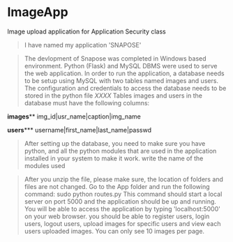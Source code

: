 # ImageApp
Image upload application for Application Security class

>I have named my application 'SNAPOSE'

>The devlopment of Snapose was completed in Windows based environment. Python (Flask) and MySQL DBMS were used to serve the web application.
>In order to run the application, a database needs to be setup using MySQL with two tables named images and users. The configuration and credentials to access the database needs to be stored in the python file _XXXX_
>Tables images and users in the database must have the following columns:

************images**************
img_id|usr_name|caption|img_name

**************users*****************
username|first_name|last_name|passwd

>After setting up the database, you need to make sure you have python, and all the python modules that are used in the application installed in your system to make it work.
>write the name of the modules used

>After you unzip the file, please make sure, the location of folders and files are not changed.
>Go to the App folder and run the following command:
	sudo python routes.py
>This command should start a local server on port 5000 and the application should be up and running.
>You will be able to access the application by typing 'localhost:5000' on your web browser.
>you should be able to register users, login users, logout users, upload images for specific users and view each users uploaded images. You can only see 10 images per page.

